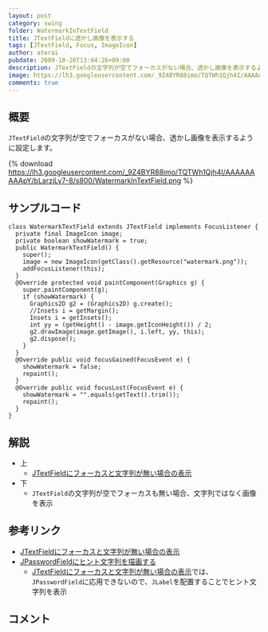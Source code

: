 ```yaml
---
layout: post
category: swing
folder: WatermarkInTextField
title: JTextFieldに透かし画像を表示する
tags: [JTextField, Focus, ImageIcon]
author: aterai
pubdate: 2009-10-26T13:04:26+09:00
description: JTextFieldの文字列が空でフォーカスがない場合、透かし画像を表示するように設定します。
image: https://lh3.googleusercontent.com/_9Z4BYR88imo/TQTWh1Qjh4I/AAAAAAAAApY/bLarzjLy7-8/s800/WatermarkInTextField.png
comments: true
---
```

## 概要
`JTextField`の文字列が空でフォーカスがない場合、透かし画像を表示するように設定します。

{% download https://lh3.googleusercontent.com/_9Z4BYR88imo/TQTWh1Qjh4I/AAAAAAAAApY/bLarzjLy7-8/s800/WatermarkInTextField.png %}

## サンプルコード
<pre class="prettyprint"><code>class WatermarkTextField extends JTextField implements FocusListener {
  private final ImageIcon image;
  private boolean showWatermark = true;
  public WatermarkTextField() {
    super();
    image = new ImageIcon(getClass().getResource("watermark.png"));
    addFocusListener(this);
  }
  @Override protected void paintComponent(Graphics g) {
    super.paintComponent(g);
    if (showWatermark) {
      Graphics2D g2 = (Graphics2D) g.create();
      //Insets i = getMargin();
      Insets i = getInsets();
      int yy = (getHeight() - image.getIconHeight()) / 2;
      g2.drawImage(image.getImage(), i.left, yy, this);
      g2.dispose();
    }
  }
  @Override public void focusGained(FocusEvent e) {
    showWatermark = false;
    repaint();
  }
  @Override public void focusLost(FocusEvent e) {
    showWatermark = "".equals(getText().trim());
    repaint();
  }
}
</code></pre>

## 解説
- 上
    - [JTextFieldにフォーカスと文字列が無い場合の表示](http://ateraimemo.com/Swing/GhostText.html)
- 下
    - `JTextField`の文字列が空でフォーカスも無い場合、文字列ではなく画像を表示

<!-- dummy comment line for breaking list -->

## 参考リンク
- [JTextFieldにフォーカスと文字列が無い場合の表示](http://ateraimemo.com/Swing/GhostText.html)
- [JPasswordFieldにヒント文字列を描画する](http://ateraimemo.com/Swing/InputHintPasswordField.html)
    - [JTextFieldにフォーカスと文字列が無い場合の表示](http://ateraimemo.com/Swing/GhostText.html)では、`JPasswordField`に応用できないので、`JLabel`を配置することでヒント文字列を表示

<!-- dummy comment line for breaking list -->

## コメント
